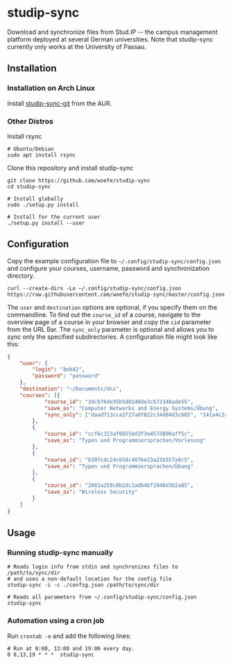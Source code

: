 # studip-sync

Download and synchronize files from Stud.IP -- the campus management platform deployed at several German universities.
Note that studip-sync currently only works at the University of Passau.

## Installation

### Installation on Arch Linux
Install [studip-sync-git](https://aur.archlinux.org/packages/studip-sync-git/) from the AUR.

### Other Distros

Install rsync
```shell
# Ubuntu/Debian
sudo apt install rsync
```

Clone this repository and install studip-sync
```shell
git clone https://github.com/woefe/studip-sync
cd studip-sync

# Install globally
sudo ./setup.py install

# Install for the current user
./setup.py install --user
```

## Configuration

Copy the example configuration file to `~/.config/studip-sync/config.json` and configure your courses, username,
password and synchronization directory.

```shell
curl --create-dirs -Lo ~/.config/studip-sync/config.json https://raw.githubusercontent.com/woefe/studip-sync/master/config.json 
```

The `user` and `destination` options are optional, if you specify them on the commandline. To find out the `course_id`
of a course, navigate to the overview page of a course in your browser and copy the `cid` parameter from the URL Bar.
The `sync_only` parameter is optional and allows you to sync only the specified subdirectories. A configuration file
might look like this:

```json
{
    "user": {
        "login": "bob42",
        "password": "password"
    },
    "destination": "~/Documents/Uni",
    "courses": [{
            "course_id": "3dcb76de95b5d8148de3cb72340ade55",
            "save_as": "Computer Networks and Energy Systems/Übung",
            "sync_only": ["daad713cca2f27a0f022c34d84d3c605", "141a4c2ac3bd5b9f8321355192feead8"]
        },
        {
            "course_id": "ccf6c313af0b558d3f3e457d890aff5c",
            "save_as": "Typen und Programmiersprachen/Vorlesung"
        },
        {
            "course_id": "b307cdc24c65dc487be23a22b557a8c5",
            "save_as": "Typen und Programmiersprachen/Übung"
        },
        {
            "course_id": "2081a259c8b2dc1adb4bf2048d3b2a85",
            "save_as": "Wireless Security"
        }
    ]
}
```

## Usage
### Running studip-sync manually
```shell
# Reads login info from stdin and synchronizes files to /path/to/sync/dir
# and uses a non-default location for the config file
studip-sync -i -c ./config.json /path/to/sync/dir

# Reads all parameters from ~/.config/studip-sync/config.json
studip-sync
```

### Automation using a cron job
Run `crontab -e` and add the following lines:
```
# Run at 8:00, 13:00 and 19:00 every day.
0 8,13,19 * * *  studip-sync
```
